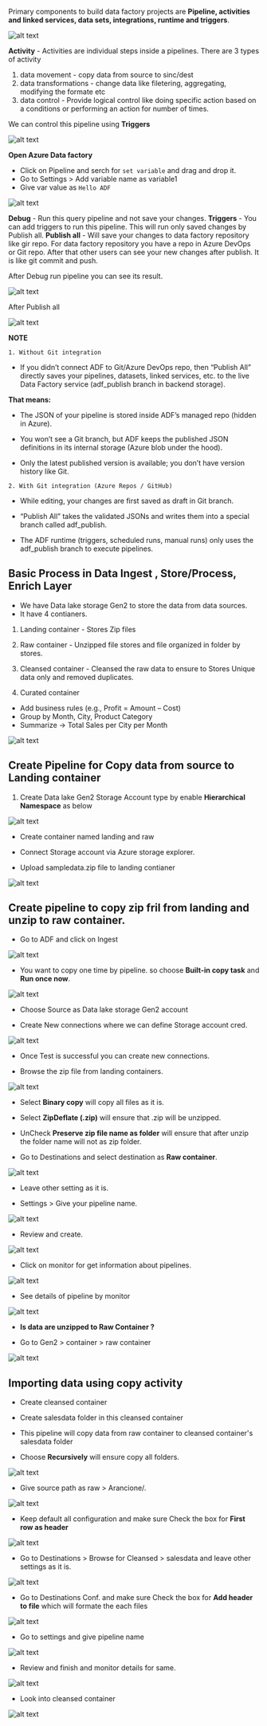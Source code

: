 Primary components to build data factory projects are **Pipeline, activities and linked services, data sets, integrations, runtime and triggers**.

![alt text](comp.png)

**Activity** - Activities are individual steps inside a pipelines.
There are 3 types of activity

1. data movement - copy data from source to sinc/dest
2. data transformations - change data like filetering, aggregating, modifying the formate etc
3. data control - Provide logical control like doing specific action based on a conditions or performing an action for number of times.

We can control this pipeline using **Triggers**

![alt text](activity.png)

**Open Azure Data factory**

- Click on Pipeline and serch for `set variable` and drag and drop it.
- Go to Settings > Add variable name as variable1
- Give var value as `Hello ADF`

![alt text](setvarpipe.png)

**Debug** - Run this query pipeline and not save your changes.
**Triggers** - You can add triggers to run this pipeline. This will run only saved changes by Publish all.
**Publish all** - Will save your changes to data factory repository like gir repo. For data factory repository you have a repo in Azure DevOps or Git repo.
After that other users can see your new changes after publish. It is like git commit and push.

After Debug run pipeline you can see its result.

![alt text](debug.png)

After Publish all

![alt text](afterpublish.png)

**NOTE**

`1. Without Git integration`

- If you didn’t connect ADF to Git/Azure DevOps repo, then “Publish All” directly saves your pipelines, datasets, linked services, etc. to the live Data Factory service (adf_publish branch in backend storage).

**That means:**

  - The JSON of your pipeline is stored inside ADF’s managed repo (hidden in Azure).

  - You won’t see a Git branch, but ADF keeps the published JSON definitions in its internal storage (Azure blob under the hood).

  - Only the latest published version is available; you don’t have version history like Git.

`2. With Git integration (Azure Repos / GitHub)`

  - While editing, your changes are first saved as draft in Git branch.

  - “Publish All” takes the validated JSONs and writes them into a special branch called adf_publish.

  - The ADF runtime (triggers, scheduled runs, manual runs) only uses the adf_publish branch to execute pipelines.

## Basic Process in Data Ingest , Store/Process, Enrich Layer

- We have Data lake storage Gen2 to store the data from data sources.
- It have 4 contianers.

1. Landing container - Stores Zip files
2. Raw container - Unzipped file stores and file organized in folder by stores.
3. Cleansed container - Cleansed the raw data to ensure to Stores Unique data only and removed duplicates.

4. Curated container

  - Add business rules (e.g., Profit = Amount – Cost)
  - Group by Month, City, Product Category
  - Summarize → Total Sales per City per Month

![alt text](DataIngest-to-Enrich.png)

Create Pipeline for Copy data from source to Landing container
---

1. Create Data lake Gen2 Storage Account type by enable **Hierarchical Namespace** as below

![alt text](Createdatalake.png)

- Create container named landing and raw

- Connect Storage account via Azure storage explorer.
- Upload sampledata.zip file to landing contianer

![alt text](data-to-landing.png)

Create pipeline to copy zip fril from landing and unzip to raw container.
---

- Go to ADF and click on Ingest

![alt text](ingest.png)

- You want to copy one time by pipeline. so choose **Built-in copy task** and **Run once now**.

![alt text](copydatapipe.png)

- Choose Source as Data lake storage Gen2 account

- Create New connections where we can define Storage account cred.

![alt text](newconnections.png)

- Once Test is successful you can create new connections.

- Browse the zip file from landing containers.

![alt text](browsefileland.png)

- Select **Binary copy** will copy all files as it is.

- Select **ZipDeflate (.zip)** will ensure that .zip will be unzipped.

- UnCheck **Preserve zip file name as folder** will ensure that after unzip the folder name will not as zip folder.

- Go to Destinations and select destination as **Raw container**.

![alt text](destraw.png)

- Leave other setting as it is.

- Settings > Give your pipeline name.

![alt text](pipelinename.png)

- Review and create.

![alt text](review.png)

- Click on monitor for get information about pipelines.

![alt text](monitor.png)

- See details of pipeline by monitor

![alt text](detailmonitor.png)

- **Is data are unzipped to Raw Container ?**

- Go to Gen2 > container > raw container

![alt text](rawunzip.png)

Importing data using copy activity
---

- Create cleansed container
- Create salesdata folder in this cleansed container

- This pipeline will copy data from  raw container to cleansed container's salesdata folder

- Choose **Recursively** will ensure copy all folders.

![alt text](recursively.png)

- Give source path as raw > Arancione/.

![alt text](broseraw.png)

- Keep default all configuration and make sure Check the box for **First row as header** 

![alt text](firstrow.png)

- Go to Destinations > Browse for Cleansed > salesdata and leave other settings as it is.

![alt text](destcleansed.png)

- Go to Destinations Conf. and make sure Check the box for **Add header to file** which will formate the each files

![alt text](destconf.png)

- Go to settings and give pipeline name

![alt text](cleansedsettings.png)

- Review and finish and monitor details for same.

![alt text](cleanseddetail.png)

- Look into cleansed container

![alt text](datacleansed.png)

